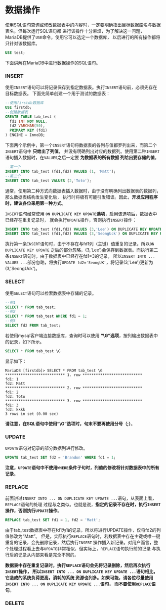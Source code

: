 数据操作
=============================================
使用SQL语句查询或修改数据表中的内容时，一定要明确指出目标数据库名与数据表名。但每次运行SQL语句都
进行该操作十分麻烦，为了解决这一问题，MariaDB提供了`USE`命令，使用它可以选定一个数据库，
以后进行的所有操作都将只针对该数据库。
```sql
USE test;
```
下面讲解在MariaDB中进行数据操作的SQL语句。

### INSERT
使用`INSERT`语句可以将记录保存到指定数据表。执行`INSERT`语句前，必须先存在目标数据表。
下面先简单创建一个用于测试的数据表：
```sql
--使用firstdb数据库
USE firstdb;
--创建数据表
CREATE TABLE tab_test (
  fd1 INT NOT NULL,
  fd2 VARCHAR(50),
  PRIMARY KEY (fd1)
) ENGINE = InnoDB;
```
下面两个示例中，第一个`INSERT`语句将数据表的各列与值都罗列出来，而第二个`INSERT`语句中 **只给出了列值**，
并没有明确列出对应的数据列。使用第二种`INSERT`语句插入数据时，在`VALUES`之后一定要 **为数据表的所有数据
列给出要存储的值**。
```sql
--第一个
INSERT INTO tab_test (fd1,fd2) VALUES (1, 'Matt');
--第二个
INSERT INTO tab_test VALUES (2,'Toto');
```
通常，使用第二种方式向数据表插入数据时，由于没有明确列出数据表的数据列，那么数据表结构发生变化后，
执行时将极有可能引发错误。因此，**开发应用程序时，建议各位采用第一种方式**。

`INSERT`语句经常使用 **`ON DUPLICATE KEY UPDATE`选项**，启用该选项后，数据表中已经存在重复记录时，
就会执行`UPDATE`操作，否则执行`INSERT`操作：
```sql
INSERT INTO tab_test (fd1,fd2) VALUES (3,'Lee') ON DUPLICATE KEY UPDATE fd2 = 'Lee';
INSERT INTO tab_test (fd1,fd2) VALUES (3,'SeongUck') ON DUPLICATE KEY UPDATE fd2 = 'SeongUck';
```
执行第一条`INSERT`语句时，由于不存在与fd1列（主键）值重复的记录，所以`ON DUPLICATE KEY UPDATE`
之后的部分忽略，(3,‘Lee’)会保存到数据表。而执行第二条`INSERT`语句时，由于数据表中已经存在fd1=3的记录，
所以`INSERT INTO ... VALUES ...`部分忽略，将执行`UPDATE fd2='SeongUK'`，将记录(3,'Lee')更新为(3,'SeongUck')。

### SELECT
使用`SELECT`语句可以检索数据表中存储的记录。
```sql
--例1
SELECT * FROM tab_test;
--例2
SELECT * FROM tab_test WHERE fd1 = 1;
--例3
SELECT fd2 FROM tab_test;
```
若使用mysql客户端连接数据库，查询时可以使用 **“\G”选项**，按列输出数据表中的记录，如下所示。
```sql
SELECT * FROM tab_test \G
```
显示如下：
```
MariaDB [firstdb]> SELECT * FROM tab_test \G
*************************** 1. row ***************************
fd1: 1
fd2: Matt
*************************** 2. row ***************************
fd1: 2
fd2: Toto
*************************** 3. row ***************************
fd1: 3
fd2: kkkk
3 rows in set (0.00 sec)
```
**请注意，在SQL语句中使用“\G”选项时，句末不要再使用分号（;）**。

### UPDATE
`UPDATE`语句对记录的部分数据列进行修改。
```sql
UPDATE tab_test SET fd2 = 'Brandon' WHERE fd1 = 1;
```
**注意，`UPDATE`语句中不使用`WHERE`条件子句时，列值的修改将针对数据表中的所有记录**。

### REPLACE
前面讲过`INSERT INTO ... ON DUPLICATE KEY UPDATE ...`语句，从表面上看，`REPLACE`语句的处理
过程与之类似。也就是说，**指定的记录不存在时，执行`INSERT`操作，否则执行`UPDATE`操作**。
```sql
REPLACE tab_test SET fd1 = 1, fd2 = 'Matt';
```
由于tab_test数据表中存在fd1为1的记录，所以将进行UPDATE操作，仅将fd2的列值修改为“Matt”。
但是，实际执行`REPLACE`语句时，若数据表中存在主键或唯一键重复的记录，会先删除记录，然后执行`INSERT`
操作插入新记录。对用户而言，整个处理过程看上去与`UPDATE`非常相似，但实际上，`REPLACE`语句执行前的记录
与执行后的记录从内部来看是完全不同的。

**数据表中存在重复记录时，执行`REPLACE`语句会先将记录删除，然后再次执行`INSERT`操作，
所以`INSERT INTO ... ON DUPLICATE KEY UPDATE ...`语句相比，它造成的系统负荷更高，消耗的系统
资源也列多。如果可能，请各位尽量使用`INSERT INTO ... ON DUPLICATE KEY UPDATE ...`语句，
而不要使用`REPLACE`语句**。

### DELETE
